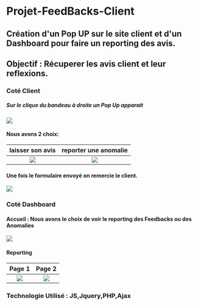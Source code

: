 # Projet-FeedBacks-Client
## Création d'un Pop UP sur le site client et d'un Dashboard pour faire un reporting des avis.
## Objectif : Récuperer les avis client et leur reflexions.

### Coté Client
##### Sur le clique du bandeau à droite un Pop Up apparait
![](https://i.imgur.com/jEz7Fk7.png)
#### Nous avons 2 choix:

laisser son avis                     |  reporter une anomalie
:-------------------------:          |:-------------------------:
![](https://i.imgur.com/Z2yLH4i.png) | ![](https://i.imgur.com/ArVg1yH.png)

#### Une fois le formulaire envoyé on remercie le client.
![](https://i.imgur.com/rdp4mmY.png)

### Coté Dashboard
#### Accueil : Nous avons le choix de voir le reporting des Feedbacks ou des Anomalies
![](https://i.imgur.com/ln8dUHl.png)

#### Reporting
Page 1                  |  Page 2 
:-------------------------:          |:-------------------------:
![](https://i.imgur.com/RpLbdvI.png) | ![](https://i.imgur.com/YEMDfOl.png)

### Technologie Utilisé : JS,Jquery,PHP,Ajax
